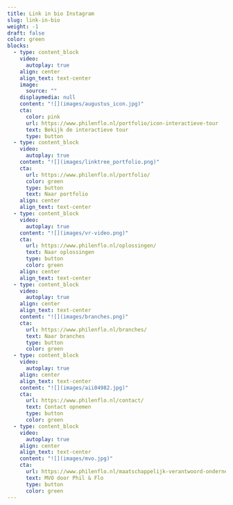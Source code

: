 ```yaml
---
title: Link in bio Instagram
slug: link-in-bio
weight: -1
draft: false
color: green
blocks:
  - type: content_block
    video:
      autoplay: true
    align: center
    align_text: text-center
    image:
      source: ""
    displaymedia: null
    content: "![](images/augustus_icon.jpg)"
    cta:
      color: pink
      url: https://www.philenflo.nl/portfolio/icon-interactieve-tour
      text: Bekijk de interactieve tour
      type: button
  - type: content_block
    video:
      autoplay: true
    content: "![](images/linktree_portfolio.png)"
    cta:
      url: https://www.philenflo.nl/portfolio/
      color: green
      type: button
      text: Naar portfolio
    align: center
    align_text: text-center
  - type: content_block
    video:
      autoplay: true
    content: "![](images/vr-video.png)"
    cta:
      url: https://www.philenflo.nl/oplossingen/
      text: Naar oplossingen
      type: button
      color: green
    align: center
    align_text: text-center
  - type: content_block
    video:
      autoplay: true
    align: center
    align_text: text-center
    content: "![](images/branches.png)"
    cta:
      url: https://www.philenflo.nl/branches/
      text: Naar branches
      type: button
      color: green
  - type: content_block
    video:
      autoplay: true
    align: center
    align_text: text-center
    content: "![](images/aii04982.jpg)"
    cta:
      url: https://www.philenflo.nl/contact/
      text: Contact opnemen
      type: button
      color: green
  - type: content_block
    video:
      autoplay: true
    align: center
    align_text: text-center
    content: "![](images/mvo.jpg)"
    cta:
      url: https://www.philenflo.nl/maatschappelijk-verantwoord-ondernemen/
      text: MVO door Phil & Flo
      type: button
      color: green
---
```

